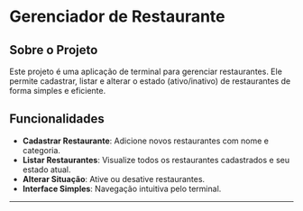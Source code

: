 # Gerenciador de Restaurante

## Sobre o Projeto

Este projeto é uma aplicação de terminal para gerenciar restaurantes. Ele permite cadastrar, listar e alterar o estado (ativo/inativo) de restaurantes de forma simples e eficiente.

## Funcionalidades

- **Cadastrar Restaurante**: Adicione novos restaurantes com nome e categoria.
- **Listar Restaurantes**: Visualize todos os restaurantes cadastrados e seu estado atual.
- **Alterar Situação**: Ative ou desative restaurantes.
- **Interface Simples**: Navegação intuitiva pelo terminal.

---
